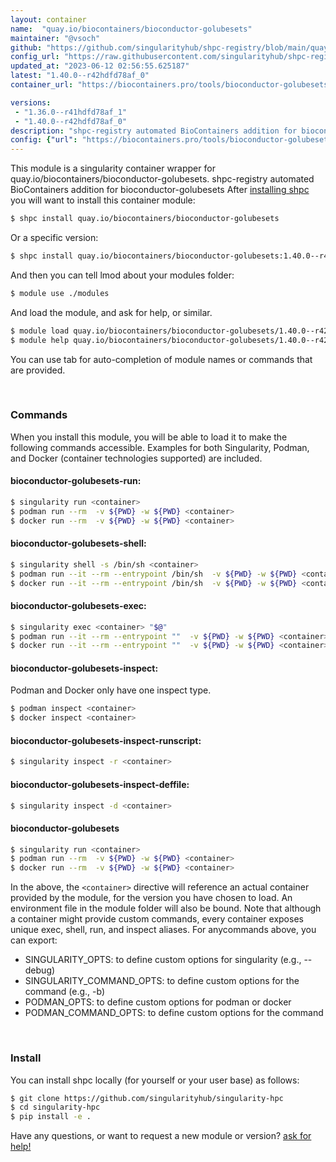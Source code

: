 ```yaml
---
layout: container
name:  "quay.io/biocontainers/bioconductor-golubesets"
maintainer: "@vsoch"
github: "https://github.com/singularityhub/shpc-registry/blob/main/quay.io/biocontainers/bioconductor-golubesets/container.yaml"
config_url: "https://raw.githubusercontent.com/singularityhub/shpc-registry/main/quay.io/biocontainers/bioconductor-golubesets/container.yaml"
updated_at: "2023-06-12 02:56:55.625187"
latest: "1.40.0--r42hdfd78af_0"
container_url: "https://biocontainers.pro/tools/bioconductor-golubesets"

versions:
 - "1.36.0--r41hdfd78af_1"
 - "1.40.0--r42hdfd78af_0"
description: "shpc-registry automated BioContainers addition for bioconductor-golubesets"
config: {"url": "https://biocontainers.pro/tools/bioconductor-golubesets", "maintainer": "@vsoch", "description": "shpc-registry automated BioContainers addition for bioconductor-golubesets", "latest": {"1.40.0--r42hdfd78af_0": "sha256:b2212201e9de85c861644709894fbf26ad8ed385e7a8330aee8d9c3c10e97d7d"}, "tags": {"1.36.0--r41hdfd78af_1": "sha256:52f1d40300d436c9a97a41f0b0ab804f262d75053bdd663ee52c4613c81ab12e", "1.40.0--r42hdfd78af_0": "sha256:b2212201e9de85c861644709894fbf26ad8ed385e7a8330aee8d9c3c10e97d7d"}, "docker": "quay.io/biocontainers/bioconductor-golubesets"}
---
```


This module is a singularity container wrapper for quay.io/biocontainers/bioconductor-golubesets.
shpc-registry automated BioContainers addition for bioconductor-golubesets
After [installing shpc](#install) you will want to install this container module:


```bash
$ shpc install quay.io/biocontainers/bioconductor-golubesets
```

Or a specific version:

```bash
$ shpc install quay.io/biocontainers/bioconductor-golubesets:1.40.0--r42hdfd78af_0
```

And then you can tell lmod about your modules folder:

```bash
$ module use ./modules
```

And load the module, and ask for help, or similar.

```bash
$ module load quay.io/biocontainers/bioconductor-golubesets/1.40.0--r42hdfd78af_0
$ module help quay.io/biocontainers/bioconductor-golubesets/1.40.0--r42hdfd78af_0
```

You can use tab for auto-completion of module names or commands that are provided.

<br>

### Commands

When you install this module, you will be able to load it to make the following commands accessible.
Examples for both Singularity, Podman, and Docker (container technologies supported) are included.

#### bioconductor-golubesets-run:

```bash
$ singularity run <container>
$ podman run --rm  -v ${PWD} -w ${PWD} <container>
$ docker run --rm  -v ${PWD} -w ${PWD} <container>
```

#### bioconductor-golubesets-shell:

```bash
$ singularity shell -s /bin/sh <container>
$ podman run --it --rm --entrypoint /bin/sh  -v ${PWD} -w ${PWD} <container>
$ docker run --it --rm --entrypoint /bin/sh  -v ${PWD} -w ${PWD} <container>
```

#### bioconductor-golubesets-exec:

```bash
$ singularity exec <container> "$@"
$ podman run --it --rm --entrypoint ""  -v ${PWD} -w ${PWD} <container> "$@"
$ docker run --it --rm --entrypoint ""  -v ${PWD} -w ${PWD} <container> "$@"
```

#### bioconductor-golubesets-inspect:

Podman and Docker only have one inspect type.

```bash
$ podman inspect <container>
$ docker inspect <container>
```

#### bioconductor-golubesets-inspect-runscript:

```bash
$ singularity inspect -r <container>
```

#### bioconductor-golubesets-inspect-deffile:

```bash
$ singularity inspect -d <container>
```



#### bioconductor-golubesets

```bash
$ singularity run <container>
$ podman run --rm  -v ${PWD} -w ${PWD} <container>
$ docker run --rm  -v ${PWD} -w ${PWD} <container>
```


In the above, the `<container>` directive will reference an actual container provided
by the module, for the version you have chosen to load. An environment file in the
module folder will also be bound. Note that although a container
might provide custom commands, every container exposes unique exec, shell, run, and
inspect aliases. For anycommands above, you can export:

 - SINGULARITY_OPTS: to define custom options for singularity (e.g., --debug)
 - SINGULARITY_COMMAND_OPTS: to define custom options for the command (e.g., -b)
 - PODMAN_OPTS: to define custom options for podman or docker
 - PODMAN_COMMAND_OPTS: to define custom options for the command

<br>

### Install

You can install shpc locally (for yourself or your user base) as follows:

```bash
$ git clone https://github.com/singularityhub/singularity-hpc
$ cd singularity-hpc
$ pip install -e .
```

Have any questions, or want to request a new module or version? [ask for help!](https://github.com/singularityhub/singularity-hpc/issues)